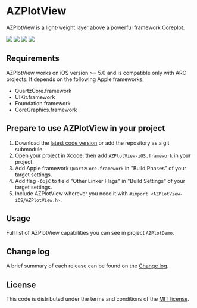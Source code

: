 AZPlotView
==========

AZPlotView is a light-weight layer above a powerful framework Coreplot.

[![](https://dl.dropboxusercontent.com/s/dfm89vo5naezp8y/1-thumb.png)](https://dl.dropboxusercontent.com/s/u3eiir3eox4774f/1.png)
[![](https://dl.dropboxusercontent.com/s/bf4aviqeikswjg4/2-thumb.png)](https://dl.dropboxusercontent.com/s/nr7ko7g7lun6qmy/2.png)
[![](https://dl.dropboxusercontent.com/s/2qdcljpkh645tfx/3-thumb.png)](https://dl.dropboxusercontent.com/s/stsr701avaddofj/3.png)
[![](https://dl.dropboxusercontent.com/s/zs9dom90ijbvhnm/4-thumb.png)](https://dl.dropboxusercontent.com/s/h1spzk41po9sf5i/4.png)

## Requirements

AZPlotView works on iOS version >= 5.0 and is compatible only with ARC projects. It depends on the following Apple frameworks:

* QuartzCore.framework
* UIKit.framework
* Foundation.framework
* CoreGraphics.framework

## Prepare to use AZPlotView in your project

1. Download the [latest code version](https://github.com/willingheart/AZPlotView/archive/master.zip) or add the repository as a git submodule. 
2. Open your project in Xcode, then add `AZPlotView-iOS.framework` in your project.
3. Add Apple framework `QuartzCore.framework` in "Build Phases" of your target settings.
4. Add flag `-ObjC` to field "Other Linker Flags" in "Build Settings" of your target settings.
5. Include AZPlotView wherever you need it with `#import <AZPlotView-iOS/AZPlotView.h>`.

## Usage

Full list of AZPlotView capabilities you can see in project `AZPlotDemo`.

## Change log

A brief summary of each release can be found on the [Change log](CHANGELOG.md).

## License

This code is distributed under the terms and conditions of the [MIT license](LICENSE.md).
